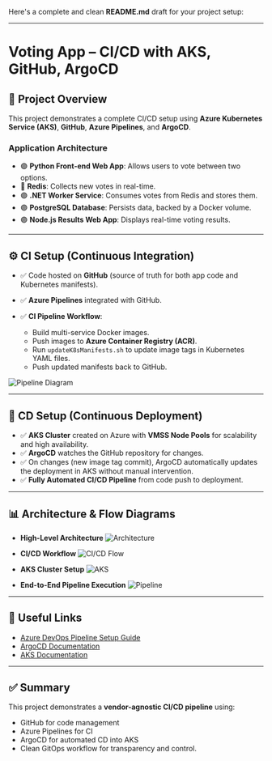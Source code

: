 Here's a complete and clean **README.md** draft for your project setup:

---

# Voting App – CI/CD with AKS, GitHub, ArgoCD

## 📌 Project Overview

This project demonstrates a complete CI/CD setup using **Azure Kubernetes Service (AKS)**, **GitHub**, **Azure Pipelines**, and **ArgoCD**.

### Application Architecture

* 🟣 **Python Front-end Web App**: Allows users to vote between two options.
* 🔴 **Redis**: Collects new votes in real-time.
* 🟣 **.NET Worker Service**: Consumes votes from Redis and stores them.
* 🟣 **PostgreSQL Database**: Persists data, backed by a Docker volume.
* 🟣 **Node.js Results Web App**: Displays real-time voting results.

---

## ⚙️ CI Setup (Continuous Integration)

* ✅ Code hosted on **GitHub** (source of truth for both app code and Kubernetes manifests).
* ✅ **Azure Pipelines** integrated with GitHub.
* ✅ **CI Pipeline Workflow**:

  * Build multi-service Docker images.
  * Push images to **Azure Container Registry (ACR)**.
  * Run `updateK8sManifests.sh` to update image tags in Kubernetes YAML files.
  * Push updated manifests back to GitHub.

![Pipeline Diagram](https://trello.com/1/cards/684fb92660abb78c85761394/attachments/68789fa6dfedef26677fac54/download/image.png)

---

## 🚀 CD Setup (Continuous Deployment)

* ✅ **AKS Cluster** created on Azure with **VMSS Node Pools** for scalability and high availability.
* ✅ **ArgoCD** watches the GitHub repository for changes.
* ✅ On changes (new image tag commit), ArgoCD automatically updates the deployment in AKS without manual intervention.
* ✅ **Fully Automated CI/CD Pipeline** from code push to deployment.

---

## 📊 Architecture & Flow Diagrams

* **High-Level Architecture**
  ![Architecture](https://trello.com/1/cards/684fb92660abb78c85761394/attachments/6878a1fb86a5dfc4972ad69b/download/image.png)

* **CI/CD Workflow**
  ![CI/CD Flow](https://trello.com/1/cards/684fb92660abb78c85761394/attachments/6878a29b5a3f5591027274b4/download/image.png)

* **AKS Cluster Setup**
  ![AKS](https://trello.com/1/cards/684fb92660abb78c85761394/attachments/6878a2cabb30c8ff4c6d1e40/download/image.png)

* **End-to-End Pipeline Execution**
  ![Pipeline](https://trello.com/1/cards/684fb92660abb78c85761394/attachments/6878a6e9930beb769132797a/download/image.png)

---

## 📎 Useful Links

* [Azure DevOps Pipeline Setup Guide](https://dev.azure.com/)
* [ArgoCD Documentation](https://argo-cd.readthedocs.io/en/stable/)
* [AKS Documentation](https://learn.microsoft.com/en-us/azure/aks/)


---

## ✅ Summary

This project demonstrates a **vendor-agnostic CI/CD pipeline** using:

* GitHub for code management
* Azure Pipelines for CI
* ArgoCD for automated CD into AKS
* Clean GitOps workflow for transparency and control.

